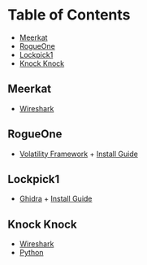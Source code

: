 # Table of Contents

* [Meerkat](https://github.com/Jacob-Hegy/HTB-Write-Ups/blob/main/Tool%20List.md##Meerkat)
* [RogueOne](https://github.com/Jacob-Hegy/HTB-Write-Ups/blob/main/Tool%20List.md##RogueOne)
* [Lockpick1](https://github.com/Jacob-Hegy/HTB-Write-Ups/blob/main/Tool%20List.md##Lockpick1)
* [Knock Knock](https://github.com/Jacob-Hegy/HTB-Write-Ups/blob/main/Tool%20List.md##Knock%20Knock)

## Meerkat

* [Wireshark](https://www.wireshark.org/download.html)

## RogueOne

* [Volatility Framework](https://github.com/volatilityfoundation/volatility3/releases) + [Install Guide](https://www.varonis.com/blog/how-to-use-volatility)

## Lockpick1

* [Ghidra](https://github.com/NationalSecurityAgency/ghidra/releases) + [Install Guide](https://ghidra-sre.org/InstallationGuide.html)

## Knock Knock

* [Wireshark](https://www.wireshark.org/download.html)
* [Python](https://www.python.org/downloads/)
